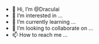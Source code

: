 - 👋 Hi, I’m @Draculai
- 👀 I’m interested in ...
- 🌱 I’m currently learning ...
- 💞️ I’m looking to collaborate on ...
- 📫 How to reach me ...

<!---
Draculai/Draculai is a ✨ special ✨ repository because its `README.md` (this file) appears on your GitHub profile.
You can click the Preview link to take a look at your changes.
--->
